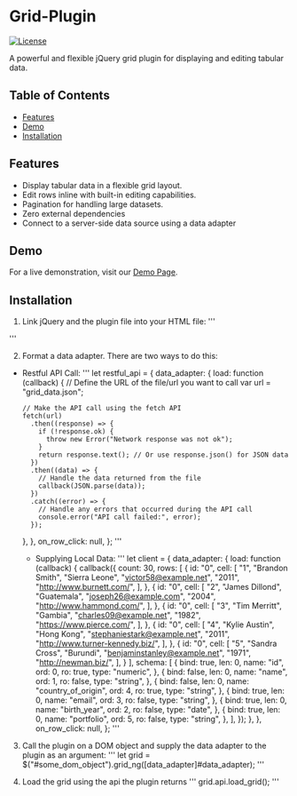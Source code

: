 # Grid-Plugin

[![License](https://img.shields.io/badge/License-MIT-blue.svg)](LICENSE)

A powerful and flexible jQuery grid plugin for displaying and editing tabular data.

## Table of Contents

- [Features](#features)
- [Demo](#demo)
- [Installation](#installation)

## Features

- Display tabular data in a flexible grid layout.
- Edit rows inline with built-in editing capabilities.
- Pagination for handling large datasets.
- Zero external dependencies
- Connect to a server-side data source using a data adapter
  
## Demo

For a live demonstration, visit our [Demo Page](https://global-virtual-networks.github.io/Grid-Plugin/).

## Installation

1. Link jQuery and the plugin file into your HTML file:
'''
<script src="https://ajax.googleapis.com/ajax/libs/jquery/3.7.1/jquery.min.js"></script>
<script src="grid-plugin.js"></script>
'''

2. Format a data adapter. There are two ways to do this:
  - Restful API Call:
    '''
      let restful_api = {
    data_adapter: {
      load: function (callback) {
        // Define the URL of the file/url you want to call
        var url = "grid_data.json";

        // Make the API call using the fetch API
        fetch(url)
          .then((response) => {
            if (!response.ok) {
              throw new Error("Network response was not ok");
            }
            return response.text(); // Or use response.json() for JSON data
          })
          .then((data) => {
            // Handle the data returned from the file
            callback(JSON.parse(data));
          })
          .catch((error) => {
            // Handle any errors that occurred during the API call
            console.error("API call failed:", error);
          });
      },
    },
    on_row_click: null,
  };
    '''
    - Supplying Local Data:
      '''
  let client = {
    data_adapter: {
      load: function (callback) {
        callback({
          count: 30,
          rows: [
            {
              id: "0",
              cell: [
                "1",
                "Brandon Smith",
                "Sierra Leone",
                "victor58@example.net",
                "2011",
                "http://www.burnett.com/",
              ],
            },
            {
              id: "0",
              cell: [
                "2",
                "James Dillond",
                "Guatemala",
                "joseph26@example.com",
                "2004",
                "http://www.hammond.com/",
              ],
            },
            {
              id: "0",
              cell: [
                "3",
                "Tim Merritt",
                "Gambia",
                "charles09@example.net",
                "1982",
                "https://www.pierce.com/",
              ],
            },
            {
              id: "0",
              cell: [
                "4",
                "Kylie Austin",
                "Hong Kong",
                "stephaniestark@example.net",
                "2011",
                "http://www.turner-kennedy.biz/",
              ],
            },
            {
              id: "0",
              cell: [
                "5",
                "Sandra Cross",
                "Burundi",
                "benjaminstanley@example.net",
                "1971",
                "http://newman.biz/",
              ],
            }
          ],
          schema: [
            {
              bind: true,
              len: 0,
              name: "id",
              ord: 0,
              ro: true,
              type: "numeric",
            },
            {
              bind: false,
              len: 0,
              name: "name",
              ord: 1,
              ro: false,
              type: "string",
            },
            {
              bind: false,
              len: 0,
              name: "country_of_origin",
              ord: 4,
              ro: true,
              type: "string",
            },
            {
              bind: true,
              len: 0,
              name: "email",
              ord: 3,
              ro: false,
              type: "string",
            },
            {
              bind: true,
              len: 0,
              name: "birth_year",
              ord: 2,
              ro: false,
              type: "date",
            },
            {
              bind: true,
              len: 0,
              name: "portfolio",
              ord: 5,
              ro: false,
              type: "string",
            },
          ],
        });
      },
    },
    on_row_click: null,
  };
      '''

3. Call the plugin on a DOM object and supply the data adapter to the plugin as an argument:
'''
let grid = $("#some_dom_object").grid_ng([data_adapter]#data_adapter);
'''

5. Load the grid using the api the plugin returns
   '''
grid.api.load_grid();
   '''
